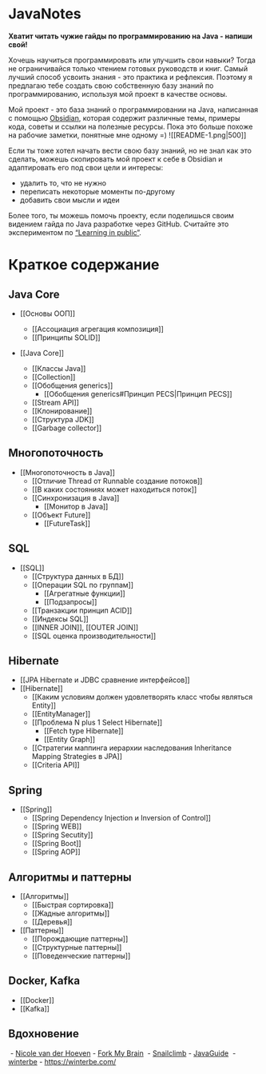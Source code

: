 # JavaNotes
**Хватит читать чужие гайды по программированию на Java - напиши свой!**

Хочешь научиться программировать или улучшить свои навыки? Тогда не ограничивайся только чтением готовых руководств и книг. Самый лучший способ усвоить знания - это практика и рефлексия. Поэтому я предлагаю тебе создать свою собственную базу знаний по программированию, используя мой проект в качестве основы.

Мой проект - это база знаний о программировании на Java, написанная с помощью [Obsidian](https://obsidian.md/), которая содержит различные темы, примеры кода, советы и ссылки на полезные ресурсы. Пока это больше похоже на рабочие заметки, понятные мне одному =) 
![[README-1.png|500]]


Если ты тоже хотел начать вести свою базу знаний, но не знал как это сделать, можешь скопировать мой проект к себе в Obsidian и адаптировать его под свои цели и интересы:
- удалить то, что не нужно
- переписать некоторые моменты по-другому 
- добавить свои мысли и идеи

Более того, ты можешь помочь проекту, если поделишься своим видением гайда по Java разработке через GitHub.
Считайте это экспериментом по [“Learning in public”](https://notes.nicolevanderhoeven.com/Learning+in+public).

# Краткое содержание

 ## Java Core

- [[Основы ООП]]
	- [[Ассоциация агрегация композиция]]
	- [[Принципы SOLID]]

- [[Java Core]]
	- [[Классы Java]]
	- [[Collection]]
	- [[Обобщения generics]]
		- [[Обобщения generics#Принцип PECS|Принцип PECS]]
	- [[Stream API]]
	- [[Клонирование]]
	- [[Структура JDK]]
	- [[Garbage collector]]
## Многопоточность

- [[Многопоточность в Java]]
	- [[Отличие Thread от Runnable создание потоков]]
	- [[В каких состояниях может находиться поток]]
	- [[Синхронизация в Java]]
		- [[Монитор в Java]]
	- [[Объект Future]]
		- [[FutureTask]]

## SQL

- [[SQL]]
	- [[Структура данных в БД]]
	- [[Операции SQL по группам]]
		- [[Агрегатные функции]]
		- [[Подзапросы]]
	- [[Транзакции принцип ACID]]
	- [[Индексы SQL]]
	- [[INNER JOIN]], [[OUTER JOIN]]
	- [[SQL оценка производительности]]

## Hibernate

- [[JPA Hibernate и JDBC сравнение интерфейсов]]
- [[Hibernate]]
	- [[Каким условиям должен удовлетворять класс чтобы являться Entity]]
	- [[EntityManager]]
	- [[Проблема N plus 1 Select Hibernate]]
		- [[Fetch type Hibernate]]
		- [[Entity Graph]]
	- [[Cтратегии маппинга иерархии наследования Inheritance Mapping Strategies в JPA]]
	- [[Criteria API]]
## Spring

- [[Spring]]
	- [[Spring Dependency Injection и Inversion of Control]]
	- [[Spring WEB]]
	- [[Spring Secutity]]
	- [[Spring Boot]]
	- [[Spring AOP]]
## Алгоритмы и паттерны

- [[Алгоритмы]]
	- [[Быстрая сортировка]]
	- [[Жадные алгоритмы]]
	- [[Деревья]]
- [[Паттерны]]
	- [[Порождающие паттерны]]
	- [[Структурные паттерны]]
	- [[Поведенческие паттерны]]

## Docker, Kafka

- [[Docker]]
- [[Kafka]]

## Вдохновение
 - [Nicole van der Hoeven](https://nicolevanderhoeven.com/) - [Fork My Brain](https://notes.nicolevanderhoeven.com/Fork+My+Brain)
 - [Snailclimb](https://github.com/Snailclimb) - [JavaGuide](https://javaguide.cn/)
 - [winterbe](https://github.com/winterbe) - https://winterbe.com/